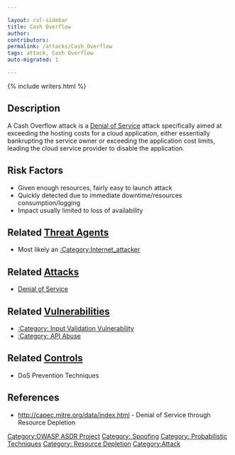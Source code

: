 ```yaml
---

layout: col-sidebar
title: Cash Overflow
author: 
contributors: 
permalink: /attacks/Cash_Overflow
tags: attack, Cash Overflow
auto-migrated: 1

---
```


{% include writers.html %}

## Description

A Cash Overflow attack is a [Denial of
Service](Denial_of_Service "wikilink") attack specifically aimed at
exceeding the hosting costs for a cloud application, either essentially
bankrupting the service owner or exceeding the application cost limits,
leading the cloud service provider to disable the application.

## Risk Factors

  - Given enough resources, fairly easy to launch attack
  - Quickly detected due to immediate downtime/resources
    consumption/logging
  - Impact usually limited to loss of availability

## Related [Threat Agents](Threat_Agents "wikilink")

  - Most likely an
    [:Category:Internet_attacker](:Category:Internet_attacker "wikilink")

## Related [Attacks](https://owasp.org/www-community/attacks/)

  - [Denial of Service](Denial_of_Service "wikilink")

## Related [Vulnerabilities](https://owasp.org/www-community/vulnerabilities/)

  - [:Category: Input Validation
    Vulnerability](:Category:_Input_Validation_Vulnerability "wikilink")
  - [:Category: API Abuse](:Category:_API_Abuse "wikilink")

## Related [Controls](https://owasp.org/www-community/controls/)

  - DoS Prevention Techniques

## References

  - <http://capec.mitre.org/data/index.html> - Denial of Service through
    Resource Depletion

[Category:OWASP ASDR Project](Category:OWASP_ASDR_Project "wikilink")
[Category: Spoofing](Category:_Spoofing "wikilink") [Category:
Probabilistic Techniques](Category:_Probabilistic_Techniques "wikilink")
[Category: Resource Depletion](Category:_Resource_Depletion "wikilink")
[Category:Attack](Category:Attack "wikilink")